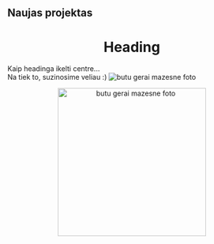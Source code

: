 ##  Naujas projektas
<h1  align="center">
Heading
</h1>
Kaip headinga ikelti centre... 
<br>
Na tiek to, suzinosime veliau :) 
<img src="https://plus.unsplash.com/premium_photo-1661962655543-b88aafe382e9?q=80&w=2072&auto=format&fit=crop&ixlib=rb-4.0.3&ixid=M3wxMjA3fDB8MHxwaG90by1wYWdlfHx8fGVufDB8fHx8fA%3D%3D" alt="butu gerai mazesne foto" title="gal sita rodo">

<p align="center">
<img src="https://encrypted-tbn0.gstatic.com/images?q=tbn:ANd9GcQzU0W3fQUj1dKDWkjGdZo7HE_O23Bfn_UbxUDd2-FZikyCHpyOle7kY1WHCW5pUvJFECc&usqp=CAU" alt="butu gerai mazesne foto" title="as noriu but centre :D" width="300" height="auto" style="vertical-align:middle">
</p>